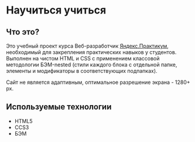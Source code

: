 # Научиться учиться

## Что это?

Это учебный проект курса Веб-разработчик [Яндекс.Практикум](https://practicum.yandex.ru "Перейти на сайт Яндекс.Практикум"), необходимый для закрепления практических навыков у студентов. Выполнен на чистом HTML и CSS с применением классовой методологии БЭМ-nested (стили каждого блока с отдельной папке, элементы и модификаторы в соответствующих подпапках).

Сайт не является адаптивным, оптимальное разрешение экрана - 1280+ px.

## Используемые технологии

* HTML5
* CCS3
* БЭМ
